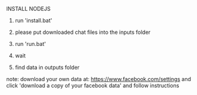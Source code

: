 INSTALL NODEJS


1. run 'install.bat'

2. please put downloaded chat files into the inputs folder

3. run 'run.bat'

4. wait

5. find data in outputs folder



note: 
download your own data at: https://www.facebook.com/settings and click 'download a copy of your facebook data' and follow instructions